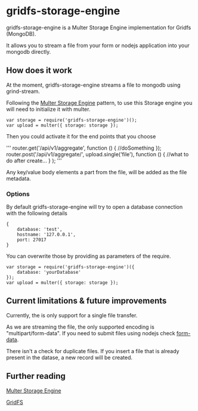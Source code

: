 # gridfs-storage-engine

gridfs-storage-engine is a Multer Storage Engine implementation for Gridfs (MongoDB).

It allows you to stream a file from your form or nodejs application into your mongodb directly.

## How does it work

At the moment, gridfs-storage-engine streams a file to mongodb using grind-stream.

Following the [Multer Storage Engine](https://github.com/expressjs/multer/blob/master/StorageEngine.md) pattern, to use this Storage engine you will need to initialize it with multer. 

```
var storage = require('gridfs-storage-engine')();
var upload = multer({ storage: storage });
```

Then you could activate it for the end points that you choose

'''
router.get('/api/v1/aggregate', function () { //doSomething });
router.post('/api/v1/aggregate/', upload.single('file'), function () { //what to do after create... } );
'''

Any key/value body elements a part from the file, will be added as the file metadata.

### Options

By default gridfs-storage-engine will try to open a database connection with the following details

```
{
    database: 'test',
    hostname: '127.0.0.1',
    port: 27017
}
```

You can overwrite those by providing as parameters of the require.

```
var storage = require('gridfs-storage-engine')({
    database: 'yourDatabase'
});
var upload = multer({ storage: storage });
```

## Current limitations & future improvements

Currently, the is only support for a single file transfer.

As we are streaming the file, the only supported encoding is "multipart/form-data". If you need to submit files using nodejs check [form-data](https://www.npmjs.com/package/form-data).

There isn't a check for duplicate files. If you insert a file that is already present in the datase, a new record will be created.

## Further reading

[Multer Storage Engine](https://github.com/expressjs/multer/blob/master/StorageEngine.md)

[GridFS](http://docs.mongodb.org/manual/core/gridfs/)

